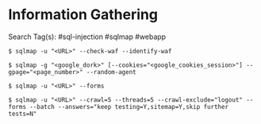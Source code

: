 # Information Gathering

Search Tag(s): #sql-injection #sqlmap #webapp

`$ sqlmap -u "<URL>" --check-waf --identify-waf`

`$ sqlmap -g "<google_dork>" [--cookies="<google_cookies_session>"] --gpage="<page_number>" --random-agent`

`$ sqlmap -u "<URL>" --forms`

```
$ sqlmap -u "<URL>" --crawl=5 --threads=5 --crawl-exclude="logout" --forms --batch --answers="keep testing=Y,sitemap=Y,skip further tests=N"
```